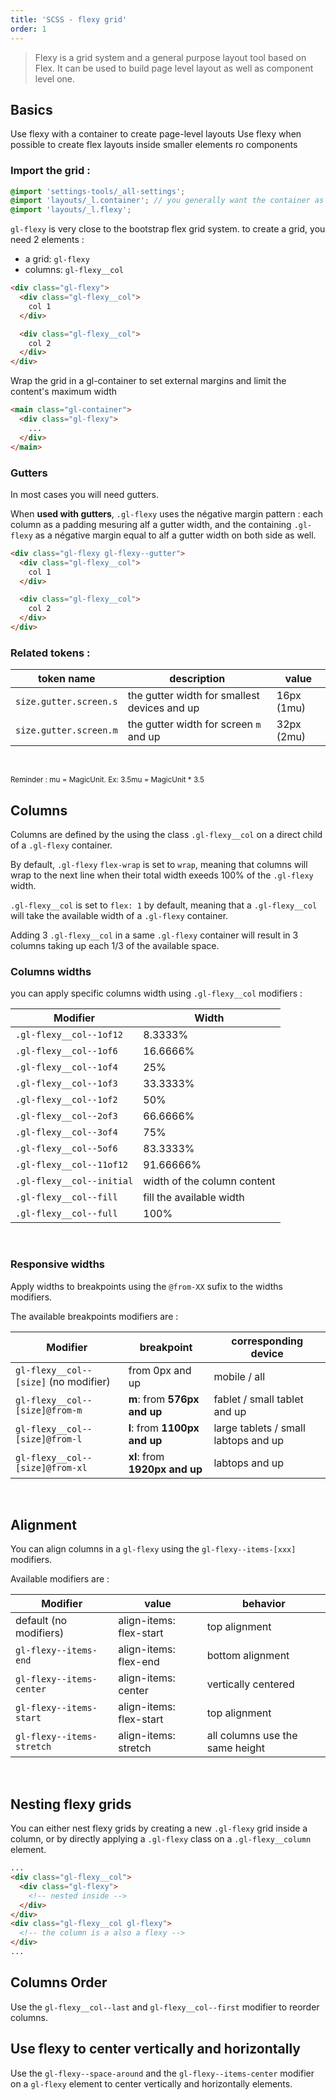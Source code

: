 ```yaml
---
title: 'SCSS - flexy grid'
order: 1
---
```


> Flexy is a grid system and a general purpose layout tool based on Flex. It can be used to build page level layout as well as component level one.

## Basics

<hintitem>
  Use flexy with a container to create page-level layouts
</hintitem>

<hintitem>
  Use flexy when possible to create flex layouts inside smaller elements ro components
</hintitem>

### Import the grid :

```scss
@import 'settings-tools/_all-settings';
@import 'layouts/_l.container'; // you generally want the container as well
@import 'layouts/_l.flexy';
```

`gl-flexy` is very close to the bootstrap flex grid system.
to create a grid, you need 2 elements :

- a grid: `gl-flexy`
- columns: `gl-flexy__col`

```html
<div class="gl-flexy">
  <div class="gl-flexy__col">
    col 1
  </div>

  <div class="gl-flexy__col">
    col 2
  </div>
</div>
```

<hintitem>
  Wrap the grid in a gl-container to set external margins and limit the content's maximum width
</hintitem>

```html
<main class="gl-container">
  <div class="gl-flexy">
    ...
  </div>
</main>
```

### Gutters

In most cases you will need gutters.

When **used with gutters**, `.gl-flexy` uses the négative margin pattern : each column as a padding mesuring alf a gutter width, and the containing `.gl-flexy` as a négative margin equal to alf a gutter width on both side as well.

```html
<div class="gl-flexy gl-flexy--gutter">
  <div class="gl-flexy__col">
    col 1
  </div>

  <div class="gl-flexy__col">
    col 2
  </div>
</div>
```

### Related tokens :

| token name             | description                                  | value      |
| ---------------------- | -------------------------------------------- | ---------- |
| `size.gutter.screen.s` | the gutter width for smallest devices and up | 16px (1mu) |
| `size.gutter.screen.m` | the gutter width for screen `m` and up       | 32px (2mu) |

<br>

<small>Reminder : mu = MagicUnit. Ex: 3.5mu = MagicUnit \* 3.5</small>

## Columns

Columns are defined by the using the class `.gl-flexy__col` on a direct child of a `.gl-flexy` container.

By default, `.gl-flexy` `flex-wrap` is set to `wrap`, meaning that columns will wrap to the next line when their total width exeeds 100% of the `.gl-flexy` width.

<pattern path="src/pages/Foundations/Layout/Grid/--flexy/flexyWrap"></pattern>

`.gl-flexy__col` is set to `flex: 1` by default, meaning that a `.gl-flexy__col` will take the available width of a `.gl-flexy` container.

Adding 3 `.gl-flexy__col` in a same `.gl-flexy` container will result in 3 columns taking up each 1/3 of the available space.

<pattern path="src/pages/Foundations/Layout/Grid/--flexy/flexyDefaultCol"></pattern>

### Columns widths

you can apply specific columns width using `.gl-flexy__col` modifiers :

| Modifier                  | Width                       |
| ------------------------- | --------------------------- |
| `.gl-flexy__col--1of12`   | 8.3333%                     |
| `.gl-flexy__col--1of6`    | 16.6666%                    |
| `.gl-flexy__col--1of4`    | 25%                         |
| `.gl-flexy__col--1of3`    | 33.3333%                    |
| `.gl-flexy__col--1of2`    | 50%                         |
| `.gl-flexy__col--2of3`    | 66.6666%                    |
| `.gl-flexy__col--3of4`    | 75%                         |
| `.gl-flexy__col--5of6`    | 83.3333%                    |
| `.gl-flexy__col--11of12`  | 91.66666%                   |
| `.gl-flexy__col--initial` | width of the column content |
| `.gl-flexy__col--fill`    | fill the available width    |
| `.gl-flexy__col--full`    | 100%                        |

<br>

<pattern path="src/pages/Foundations/Layout/Grid/--flexy/flexy"></pattern>

### Responsive widths

Apply widths to breakpoints using the `@from-XX` sufix to the widths modifiers.

The available breakpoints modifiers are :

| Modifier                              | breakpoint                     | corresponding device                 |
| ------------------------------------- | ------------------------------ | ------------------------------------ |
| `gl-flexy__col--[size]` (no modifier) | from 0px and up                | mobile / all                         |
| `gl-flexy__col--[size]@from-m`        | **m**: from **576px and up**   | fablet / small tablet and up         |
| `gl-flexy__col--[size]@from-l`        | **l**: from **1100px and up**  | large tablets / small labtops and up |
| `gl-flexy__col--[size]@from-xl`       | **xl**: from **1920px and up** | labtops and up                       |

<br>

<pattern path="src/pages/Foundations/Layout/Grid/--flexy/flexyResponsive"></pattern>

## Alignment

You can align columns in a `gl-flexy` using the `gl-flexy--items-[xxx]` modifiers.

Available modifiers are :

| Modifier                  | value                   | behavior                        |
| ------------------------- | ----------------------- | ------------------------------- |
| default (no modifiers)    | align-items: flex-start | top alignment                   |
| `gl-flexy--items-end`     | align-items: flex-end   | bottom alignment                |
| `gl-flexy--items-center`  | align-items: center     | vertically centered             |
| `gl-flexy--items-start`   | align-items: flex-start | top alignment                   |
| `gl-flexy--items-stretch` | align-items: stretch    | all columns use the same height |

<br>

<pattern path="src/pages/Foundations/Layout/Grid/--flexy/flexyAlign"></pattern>

## Nesting flexy grids

You can either nest flexy grids by creating a new `.gl-flexy` grid inside a column, or by directly applying a `.gl-flexy` class on a `.gl-flexy__column` element.

```html
...
<div class="gl-flexy__col">
  <div class="gl-flexy">
    <!-- nested inside -->
  </div>
</div>
<div class="gl-flexy__col gl-flexy">
  <!-- the column is a also a flexy -->
</div>
...
```

<pattern path="src/pages/Foundations/Layout/Grid/--flexy/flexyNested"></pattern>

## Columns Order

Use the `gl-flexy__col--last` and `gl-flexy__col--first` modifier to reorder columns.

<pattern path="src/pages/Foundations/Layout/Grid/--flexy/flexyOrder"></pattern>

## Use flexy to center vertically and horizontally

Use the `gl-flexy--space-around` and the `gl-flexy--items-center` modifier on a `gl-flexy` element to center vertically and horizontally elements.

<pattern path="src/pages/Foundations/Layout/Grid/--flexy/flexyCentered"></pattern>
